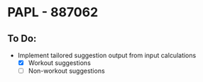 # PAPL - 887062

## To Do:

- Implement tailored suggestion output from input calculations
  - [x] Workout suggestions
  - [ ] Non-workout suggestions

